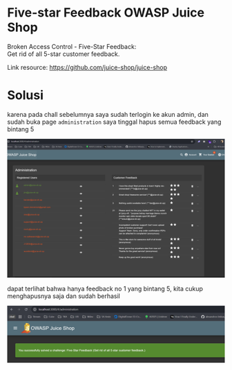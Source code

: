 # Five-star Feedback OWASP Juice Shop

Broken Access Control - Five-Star Feedback: <br>
Get rid of all 5-star customer feedback.

Link resource: https://github.com/juice-shop/juice-shop

# Solusi

karena pada chall sebelumnya saya sudah terlogin ke akun admin, dan sudah buka page `administration` saya tinggal hapus semua feedback yang bintang 5

<img src="./img/51.png" />

dapat terlihat bahwa hanya feedback no 1 yang bintang 5, kita cukup menghapusnya saja dan sudah berhasil

<img src="./img/52.png" />
